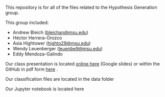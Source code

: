 This repository is for all of the files related to the Hypothesis Generation group. 

This group included:

- Andrew Bleich (bleichan@msu.edu)
- Héctor Herrera-Orozco
- Asia Hightower (highto29@msu.edu)
- Wendy Leuenberger (leuenbe9@msu.edu)
- Eddy Mendoza-Galindo

Our class presentation is located <a href = 'https://docs.google.com/presentation/d/1qUPzOyg0zri1_RHl_yB891VPeOdYR_OU_NFqLy8MOS4/edit#slide=id.p'>online here</a> (Google slides) or within the GitHub in pdf form [here](HypothesisGroupPresentation.pdf) .

Our classification files are located in the data folder

Our Jupyter notebook is located here
